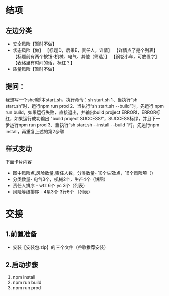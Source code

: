 
# 结项

## 左边分类
- 安全风险【暂时不做】
- 状态风险【做】
【标题D，后果E，责任人，详情】
【详情点了是个列表】
【标题前有两个按钮-机械、电气、其他（筛选）】
【钢卷小车，可放置字】
【表格里有时间的话，标红？】
- 质量风险【暂时不做】

## 提问：
我想写一个shell脚本start.sh，执行命令：sh start.sh
1、当执行“sh start.sh”时，运行npm run prod
2、当执行“sh start.sh --build”时，先运行 npm run build，如果运行失败，直接退出，并输出build project ERROR!，ERROR标红，如果运行成功输出 "build project SUCCESS!"，SUCCESS标绿，并且下一步运行npm run prod
3、当执行“sh start.sh --install --build ”时，先运行npm install，再重复上述的第2步骤


## 样式变动

下面卡片内容
- 图中风险点,风险数量,责任人数，分类数量- 10个失效点，16个风险项（）
- 分类数量- 电气3个，机械2个，生产4个（饼图）
- 责任人排序 - wtz 6个 yc 3个（列表）
- 风险等级排序 - 4星3个 3行6个 （列表）

# 交接

## 1.前置准备

- 安装【安装包.zip】的三个文件（谷歌推荐安装）

## 2.启动步骤

1. npm install
2. npm run build
3. npm run prod


